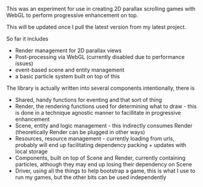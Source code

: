 This was an experiment for use in creating 2D parallax scrolling games with WebGL to perform progressive enhancement on top.

This will be updated once I pull the latest version from my latest project.

So far it includes

- Render management for 2D parallax views
- Post-processing via WebGL (currently disabled due to performance issues)
- event-based scene and entity management
- a basic particle system built on top of this

The library is actually written into several components intentionally, there is

- Shared, handy functions for eventing and that sort of thing
- Render, the rendering functions used for determining what to draw - this is done in a technique agnostic manner to facillitate in progressive enhancement
- Scene, entity and logic management - this indirectly consumes Render (theoretically Render can be plugged in other ways)
- Resources, resource management - currently loading from urls, probably will end up facilitating dependency packing + updates with local storage
- Components, built on top of Scene and Render, currently containing particles, although they may end up losing their dependency on Scene
- Driver, using all the things to help bootstrap a game, this is what I use to run my games, but the other bits can be used independently

